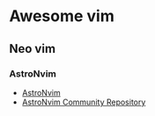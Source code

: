 # Awesome vim

## Neo vim

### AstroNvim

- [AstroNvim](https://astronvim.com/)
- [AstroNvim Community Repository](https://github.com/AstroNvim/astrocommunity)
